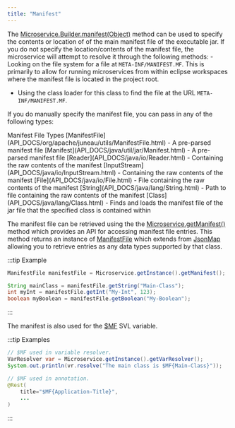 ```yaml
---
title: "Manifest"
---
```


The [Microservice.Builder.manifest(Object)](API_DOCS/org/apache/juneau/microservice/Microservice/Builder.html#manifest(Object))
method can be used to specify the contents or location of of the main manifest file of the executable jar.
If you do not specify the location/contents of the manifest file, the microservice will attempt to resolve it through
the following methods: - Looking on the file system for a file at `META-INF/MANIFEST.MF`.
This is primarily to allow for running microservices from within eclipse workspaces where the manifest file is located
in the project root.

- Using the class loader for this class to find the file at the URL `META-INF/MANIFEST.MF`.

If you do manually specify the manifest file, you can pass in any of the following types:

<tree>
<node-0>Manifest File Types</node-0>
<node-1><java-class>[ManifestFile](API_DOCS/org/apache/juneau/utils/ManifestFile.html)</java-class> - A pre-parsed manifest file</node-1>
<node-1><java-class>[Manifest](API_DOCS/java/util/jar/Manifest.html)</java-class> - A pre-parsed manifest file</node-1>
<node-1><java-class>[Reader](API_DOCS/java/io/Reader.html)</java-class> - Containing the raw contents of the manifest</node-1>
<node-1><java-class>[InputStream](API_DOCS/java/io/InputStream.html)</java-class> - Containing the raw contents of the manifest</node-1>
<node-1><java-class>[File](API_DOCS/java/io/File.html)</java-class> - File containing the raw contents of the manifest</node-1>
<node-1><java-class>[String](API_DOCS/java/lang/String.html)</java-class> - Path to file containing the raw contents of the manifest</node-1>
<node-1><java-class>[Class](API_DOCS/java/lang/Class.html)</java-class> - Finds and loads the manifest file of the jar file that the specified class is contained within</node-1>
</tree>

The manifest file can be retrieved using the the [Microservice.getManifest()](API_DOCS/org/apache/juneau/microservice/Microservice.html#getManifest()) method which provides an API for accessing manifest file entries.
This method returns an instance of [ManifestFile](API_DOCS/org/apache/juneau/utils/ManifestFile.html) which extends
from [JsonMap](API_DOCS/org/apache/juneau/collections/JsonMap.html) allowing you to retrieve entries as any data
types supported by that class.

:::tip Example
```java
ManifestFile manifestFile = Microservice.getInstance().getManifest();

String mainClass = manifestFile.getString("Main-Class");
int myInt = manifestFile.getInt("My-Int", 123);
boolean myBoolean = manifestFile.getBoolean("My-Boolean");
```
:::

The manifest is also used for the [$MF](API_DOCS/org/apache/juneau/svl/vars/ManifestFileVar.html) SVL variable.

:::tip Examples
```java
// $MF used in variable resolver.
VarResolver var = Microservice.getInstance().getVarResolver();
System.out.println(vr.resolve("The main class is $MF{Main-Class}"));
```

```java
// $MF used in annotation.
@Rest(
    title="$MF{Application-Title}",
    ...
)
```
:::